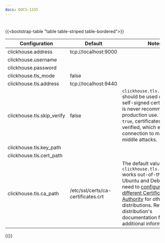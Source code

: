 ```yaml
---
docs: DOCS-1335
---
```


#
{{<bootstrap-table "table table-striped table-bordered">}}

| Configuration            | Default                            | Notes |
|--------------------------|------------------------------------|-------|
| clickhouse.address       | tcp://localhost:9000               |       |
| clickhouse.username      |                                    |       |
| clickhouse.password      |                                    |       |
| clickhouse.tls_mode      | false                              |       |
| clickhouse.tls.address   | tcp://localhost:9440               |       |
| clickhouse.tls.skip_verify   | false                              |`clickhouse.tls.skip_verify` should be used only for self-signed certificates and is never recommended for production use. When set to `true`, certificates are not verified, which exposes the connection to man-in-the-middle attacks. |
| clickhouse.tls.key_path  |                                    |       |
| clickhouse.tls.cert_path |                                    |       |
| clickhouse.tls.ca_path   | /etc/ssl/certs/ca-certificates.crt |The default value for `clickhouse.tls.ca_path` works out-of-the-box for Ubuntu and Debian. You'll need to [configure a different Certificate Authority](#tls) for other distributions. Refer to your distribution's documentation for additional information.|

{{</bootstrap-table>}}

<br>
